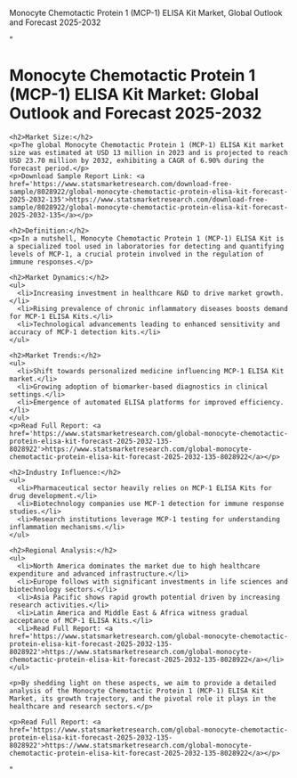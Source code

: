 Monocyte Chemotactic Protein 1 (MCP-1) ELISA Kit Market, Global Outlook and Forecast 2025-2032

"<html>
  <body>
    <h1>Monocyte Chemotactic Protein 1 (MCP-1) ELISA Kit Market: Global Outlook and Forecast 2025-2032</h1>
    
    <h2>Market Size:</h2>
    <p>The global Monocyte Chemotactic Protein 1 (MCP-1) ELISA Kit market size was estimated at USD 13 million in 2023 and is projected to reach USD 23.70 million by 2032, exhibiting a CAGR of 6.90% during the forecast period.</p>
    <p>Download Sample Report Link: <a href='https://www.statsmarketresearch.com/download-free-sample/8028922/global-monocyte-chemotactic-protein-elisa-kit-forecast-2025-2032-135'>https://www.statsmarketresearch.com/download-free-sample/8028922/global-monocyte-chemotactic-protein-elisa-kit-forecast-2025-2032-135</a></p>

    <h2>Definition:</h2>
    <p>In a nutshell, Monocyte Chemotactic Protein 1 (MCP-1) ELISA Kit is a specialized tool used in laboratories for detecting and quantifying levels of MCP-1, a crucial protein involved in the regulation of immune responses.</p>

    <h2>Market Dynamics:</h2>
    <ul>
      <li>Increasing investment in healthcare R&D to drive market growth.</li>
      <li>Rising prevalence of chronic inflammatory diseases boosts demand for MCP-1 ELISA Kits.</li>
      <li>Technological advancements leading to enhanced sensitivity and accuracy of MCP-1 detection kits.</li>
    </ul>

    <h2>Market Trends:</h2>
    <ul>
      <li>Shift towards personalized medicine influencing MCP-1 ELISA Kit market.</li>
      <li>Growing adoption of biomarker-based diagnostics in clinical settings.</li>
      <li>Emergence of automated ELISA platforms for improved efficiency.</li>
    </ul>
    <p>Read Full Report: <a href='https://www.statsmarketresearch.com/global-monocyte-chemotactic-protein-elisa-kit-forecast-2025-2032-135-8028922'>https://www.statsmarketresearch.com/global-monocyte-chemotactic-protein-elisa-kit-forecast-2025-2032-135-8028922</a></p>
    
    <h2>Industry Influence:</h2>
    <ul>
      <li>Pharmaceutical sector heavily relies on MCP-1 ELISA Kits for drug development.</li>
      <li>Biotechnology companies use MCP-1 detection for immune response studies.</li>
      <li>Research institutions leverage MCP-1 testing for understanding inflammation mechanisms.</li>
    </ul>
    
    <h2>Regional Analysis:</h2>
    <ul>
      <li>North America dominates the market due to high healthcare expenditure and advanced infrastructure.</li>
      <li>Europe follows with significant investments in life sciences and biotechnology sectors.</li>
      <li>Asia Pacific shows rapid growth potential driven by increasing research activities.</li>
      <li>Latin America and Middle East & Africa witness gradual acceptance of MCP-1 ELISA Kits.</li>
      <li>Read Full Report: <a href='https://www.statsmarketresearch.com/global-monocyte-chemotactic-protein-elisa-kit-forecast-2025-2032-135-8028922'>https://www.statsmarketresearch.com/global-monocyte-chemotactic-protein-elisa-kit-forecast-2025-2032-135-8028922</a></li>
    </ul>
    
    <p>By shedding light on these aspects, we aim to provide a detailed analysis of the Monocyte Chemotactic Protein 1 (MCP-1) ELISA Kit Market, its growth trajectory, and the pivotal role it plays in the healthcare and research sectors.</p>
    
    <p>Read Full Report: <a href='https://www.statsmarketresearch.com/global-monocyte-chemotactic-protein-elisa-kit-forecast-2025-2032-135-8028922'>https://www.statsmarketresearch.com/global-monocyte-chemotactic-protein-elisa-kit-forecast-2025-2032-135-8028922</a></p>
  </body>
</html>"
